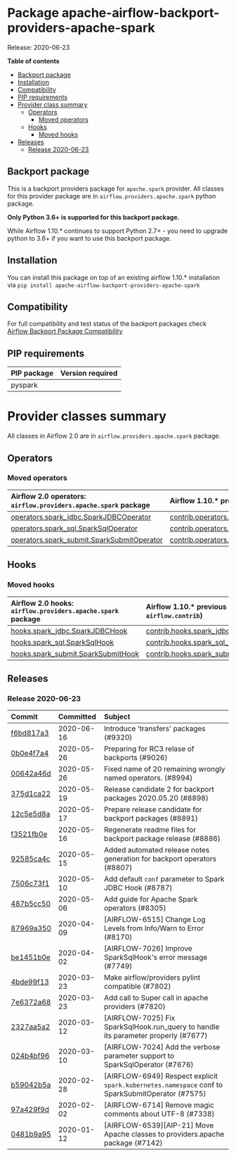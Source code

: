 <!--
 Licensed to the Apache Software Foundation (ASF) under one
 or more contributor license agreements.  See the NOTICE file
 distributed with this work for additional information
 regarding copyright ownership.  The ASF licenses this file
 to you under the Apache License, Version 2.0 (the
 "License"); you may not use this file except in compliance
 with the License.  You may obtain a copy of the License at

   http://www.apache.org/licenses/LICENSE-2.0

 Unless required by applicable law or agreed to in writing,
 software distributed under the License is distributed on an
 "AS IS" BASIS, WITHOUT WARRANTIES OR CONDITIONS OF ANY
 KIND, either express or implied.  See the License for the
 specific language governing permissions and limitations
 under the License.
 -->


# Package apache-airflow-backport-providers-apache-spark

Release: 2020-06-23

**Table of contents**

- [Backport package](#backport-package)
- [Installation](#installation)
- [Compatibility](#compatibility)
- [PIP requirements](#pip-requirements)
- [Provider class summary](#provider-class-summary)
    - [Operators](#operators)
        - [Moved operators](#moved-operators)
    - [Hooks](#hooks)
        - [Moved hooks](#moved-hooks)
- [Releases](#releases)
    - [Release 2020-06-23](#release-2020-06-23)

## Backport package

This is a backport providers package for `apache.spark` provider. All classes for this provider package
are in `airflow.providers.apache.spark` python package.

**Only Python 3.6+ is supported for this backport package.**

While Airflow 1.10.* continues to support Python 2.7+ - you need to upgrade python to 3.6+ if you
want to use this backport package.



## Installation

You can install this package on top of an existing airflow 1.10.* installation via
`pip install apache-airflow-backport-providers-apache-spark`

## Compatibility

For full compatibility and test status of the backport packages check
[Airflow Backport Package Compatibility](https://cwiki.apache.org/confluence/display/AIRFLOW/Backported+providers+packages+for+Airflow+1.10.*+series)

## PIP requirements

| PIP package   | Version required   |
|:--------------|:-------------------|
| pyspark       |                    |

# Provider classes summary

All classes in Airflow 2.0 are in `airflow.providers.apache.spark` package.


## Operators




### Moved operators

| Airflow 2.0 operators: `airflow.providers.apache.spark` package                                                                                      | Airflow 1.10.* previous location (usually `airflow.contrib`)                                                                                                          |
|:-----------------------------------------------------------------------------------------------------------------------------------------------------|:----------------------------------------------------------------------------------------------------------------------------------------------------------------------|
| [operators.spark_jdbc.SparkJDBCOperator](https://github.com/apache/airflow/blob/master/airflow/providers/apache/spark/operators/spark_jdbc.py)       | [contrib.operators.spark_jdbc_operator.SparkJDBCOperator](https://github.com/apache/airflow/blob/v1-10-stable/airflow/contrib/operators/spark_jdbc_operator.py)       |
| [operators.spark_sql.SparkSqlOperator](https://github.com/apache/airflow/blob/master/airflow/providers/apache/spark/operators/spark_sql.py)          | [contrib.operators.spark_sql_operator.SparkSqlOperator](https://github.com/apache/airflow/blob/v1-10-stable/airflow/contrib/operators/spark_sql_operator.py)          |
| [operators.spark_submit.SparkSubmitOperator](https://github.com/apache/airflow/blob/master/airflow/providers/apache/spark/operators/spark_submit.py) | [contrib.operators.spark_submit_operator.SparkSubmitOperator](https://github.com/apache/airflow/blob/v1-10-stable/airflow/contrib/operators/spark_submit_operator.py) |







## Hooks



### Moved hooks

| Airflow 2.0 hooks: `airflow.providers.apache.spark` package                                                                              | Airflow 1.10.* previous location (usually `airflow.contrib`)                                                                                      |
|:-----------------------------------------------------------------------------------------------------------------------------------------|:--------------------------------------------------------------------------------------------------------------------------------------------------|
| [hooks.spark_jdbc.SparkJDBCHook](https://github.com/apache/airflow/blob/master/airflow/providers/apache/spark/hooks/spark_jdbc.py)       | [contrib.hooks.spark_jdbc_hook.SparkJDBCHook](https://github.com/apache/airflow/blob/v1-10-stable/airflow/contrib/hooks/spark_jdbc_hook.py)       |
| [hooks.spark_sql.SparkSqlHook](https://github.com/apache/airflow/blob/master/airflow/providers/apache/spark/hooks/spark_sql.py)          | [contrib.hooks.spark_sql_hook.SparkSqlHook](https://github.com/apache/airflow/blob/v1-10-stable/airflow/contrib/hooks/spark_sql_hook.py)          |
| [hooks.spark_submit.SparkSubmitHook](https://github.com/apache/airflow/blob/master/airflow/providers/apache/spark/hooks/spark_submit.py) | [contrib.hooks.spark_submit_hook.SparkSubmitHook](https://github.com/apache/airflow/blob/v1-10-stable/airflow/contrib/hooks/spark_submit_hook.py) |






## Releases

### Release 2020-06-23

| Commit                                                                                         | Committed   | Subject                                                                                          |
|:-----------------------------------------------------------------------------------------------|:------------|:-------------------------------------------------------------------------------------------------|
| [f6bd817a3](https://github.com/apache/airflow/commit/f6bd817a3aac0a16430fc2e3d59c1f17a69a15ac) | 2020-06-16  | Introduce &#39;transfers&#39; packages (#9320)                                                           |
| [0b0e4f7a4](https://github.com/apache/airflow/commit/0b0e4f7a4cceff3efe15161fb40b984782760a34) | 2020-05-26  | Preparing for RC3 relase of backports (#9026)                                                    |
| [00642a46d](https://github.com/apache/airflow/commit/00642a46d019870c4decb3d0e47c01d6a25cb88c) | 2020-05-26  | Fixed name of 20 remaining wrongly named operators. (#8994)                                      |
| [375d1ca22](https://github.com/apache/airflow/commit/375d1ca229464617780623c61c6e8a1bf570c87f) | 2020-05-19  | Release candidate 2 for backport packages 2020.05.20 (#8898)                                     |
| [12c5e5d8a](https://github.com/apache/airflow/commit/12c5e5d8ae25fa633efe63ccf4db389e2b796d79) | 2020-05-17  | Prepare release candidate for backport packages (#8891)                                          |
| [f3521fb0e](https://github.com/apache/airflow/commit/f3521fb0e36733d8bd356123e56a453fd37a6dca) | 2020-05-16  | Regenerate readme files for backport package release (#8886)                                     |
| [92585ca4c](https://github.com/apache/airflow/commit/92585ca4cb375ac879f4ab331b3a063106eb7b92) | 2020-05-15  | Added automated release notes generation for backport operators (#8807)                          |
| [7506c73f1](https://github.com/apache/airflow/commit/7506c73f1721151e9c50ef8bdb70d2136a16190b) | 2020-05-10  | Add default `conf` parameter to Spark JDBC Hook (#8787)                                          |
| [487b5cc50](https://github.com/apache/airflow/commit/487b5cc50c5b28a045cb12a1527a5453b0a6a7af) | 2020-05-06  | Add guide for Apache Spark operators (#8305)                                                     |
| [87969a350](https://github.com/apache/airflow/commit/87969a350ddd41e9e77776af6d780b31e363eaca) | 2020-04-09  | [AIRFLOW-6515] Change Log Levels from Info/Warn to Error (#8170)                                 |
| [be1451b0e](https://github.com/apache/airflow/commit/be1451b0e1b7e33f4621e24649f6a4fa87c34e01) | 2020-04-02  | [AIRFLOW-7026] Improve SparkSqlHook&#39;s error message (#7749)                                      |
| [4bde99f13](https://github.com/apache/airflow/commit/4bde99f1323d72f6c84c1548079d5e98fc0a2a9a) | 2020-03-23  | Make airflow/providers pylint compatible (#7802)                                                 |
| [7e6372a68](https://github.com/apache/airflow/commit/7e6372a681a2a543f4710b083219aeb53b074388) | 2020-03-23  | Add call to Super call in apache providers (#7820)                                               |
| [2327aa5a2](https://github.com/apache/airflow/commit/2327aa5a263f25beeaf4ba79670f10f001daf0bf) | 2020-03-12  | [AIRFLOW-7025] Fix SparkSqlHook.run_query to handle its parameter properly (#7677)               |
| [024b4bf96](https://github.com/apache/airflow/commit/024b4bf962bc30ecb70da9650e68b523a0dbcff8) | 2020-03-10  | [AIRFLOW-7024] Add the verbose parameter support to SparkSqlOperator (#7676)                     |
| [b59042b5a](https://github.com/apache/airflow/commit/b59042b5ab083c77ba08ba804df76b7c728815dc) | 2020-02-28  | [AIRFLOW-6949] Respect explicit `spark.kubernetes.namespace` conf to SparkSubmitOperator (#7575) |
| [97a429f9d](https://github.com/apache/airflow/commit/97a429f9d0cf740c5698060ad55f11e93cb57b55) | 2020-02-02  | [AIRFLOW-6714] Remove magic comments about UTF-8 (#7338)                                         |
| [0481b9a95](https://github.com/apache/airflow/commit/0481b9a95786a62de4776a735ae80e746583ef2b) | 2020-01-12  | [AIRFLOW-6539][AIP-21] Move Apache classes to providers.apache package (#7142)                   |
